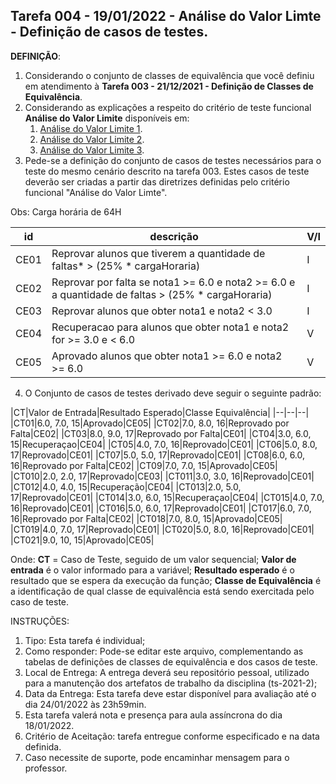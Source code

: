 ## Tarefa 004 - 19/01/2022 - Análise do Valor Limte - Definição de casos de testes.

**DEFINIÇÃO**:
1. Considerando o conjunto de classes de equivalência que você definiu em atendimento à **Tarefa 003 - 21/12/2021 - Definição de Classes de Equivalência**.
2. Considerando as explicações a respeito do critério de teste funcional **Análise do Valor Limite** disponíveis em:
   1. [Análise do Valor Limite 1](https://viniciuspessoni.com/2020/03/15/analise-do-valor-limite/).
   2. [Análise do Valor Limite 2](https://www.youtube.com/watch?v=EQU5ODvmwzs).
   3. [Análise do Valor Limite 3](https://www.youtube.com/watch?v=jX7uyaTAn-k).
3. Pede-se a definição do conjunto de casos de testes necessários para o teste do mesmo cenário descrito na tarefa 003. Estes casos de teste deverão ser criadas a partir das diretrizes definidas pelo critério funcional "Análise do Valor Limte".
 
Obs: Carga horária de 64H

|id|descrição|V/I|
|--|--|--|
|CE01|Reprovar alunos que tiverem a quantidade de faltas*  > (25% * cargaHoraria)|I|
|CE02|Reprovar por falta se nota1 >= 6.0 e nota2 >= 6.0 e a quantidade de faltas > (25% * cargaHoraria)|I|
|CE03|Reprovar alunos que obter nota1 e nota2 <  3.0 |I|
|CE04|Recuperacao para alunos que obter nota1 e nota2 for >= 3.0 e < 6.0|V|
|CE05|Aprovado alunos que obter nota1 >= 6.0 e nota2  >= 6.0|V|

4. O Conjunto de casos de testes derivado deve seguir o seguinte padrão:

|CT|Valor de Entrada|Resultado Esperado|Classe Equivalência|
|--|--|--|
|CT01|6.0, 7.0, 15|Aprovado|CE05|
|CT02|7.0, 8.0, 16|Reprovado por Falta|CE02|
|CT03|8.0, 9.0, 17|Reprovado por Falta|CE01|
|CT04|3.0, 6.0, 15|Recuperaçao|CE04|
|CT05|4.0, 7.0, 16|Reprovado|CE01|
|CT06|5.0, 8.0, 17|Reprovado|CE01|
|CT07|5.0, 5.0, 17|Reprovado|CE01|
|CT08|6.0, 6.0, 16|Reprovado por Falta|CE02|
|CT09|7.0, 7.0, 15|Aprovado|CE05|
|CT010|2.0, 2.0, 17|Reprovado|CE03|
|CT011|3.0, 3.0, 16|Reprovado|CE01|
|CT012|4.0, 4.0, 15|Recuperação|CE04|
|CT013|2.0, 5.0, 17|Reprovado|CE01|
|CT014|3.0, 6.0, 15|Recuperaçao|CE04|
|CT015|4.0, 7.0, 16|Reprovado|CE01|
|CT016|5.0, 6.0, 17|Reprovado|CE01|
|CT017|6.0, 7.0, 16|Reprovado por Falta|CE02|
|CT018|7.0, 8.0, 15|Aprovado|CE05|
|CT019|4.0, 7.0, 17|Reprovado|CE01|
|CT020|5.0, 8.0, 16|Reprovado|CE01|
|CT021|9.0, 10, 15|Aprovado|CE05|


Onde:
**CT** = Caso de Teste, seguido de um valor sequencial;
**Valor de entrada** é o valor informado para a variável;
**Resultado esperado** é o resultado que se espera da execução da função;
**Classe de Equivalência** é a identificação de qual classe de equivalência está sendo exercitada pelo caso de teste.

INSTRUÇÕES:
1. Tipo: Esta tarefa é individual;
2. Como responder: Pode-se editar este arquivo, complementando as tabelas de definições de classes de equivalência e dos casos de teste.
3. Local de Entrega: A entrega deverá seu repositório pessoal, utilizado para a manutenção dos artefatos de trabalho da disciplina (ts-2021-2);
4. Data da Entrega: Esta tarefa deve estar disponível para avaliação até o dia 24/01/2022 às 23h59min.
5. Esta tarefa valerá nota e presença para aula assíncrona do dia 18/01/2022.
6. Critério de Aceitação: tarefa entregue conforme especificado e na data definida.
7. Caso necessite de suporte, pode encaminhar mensagem para o professor.
